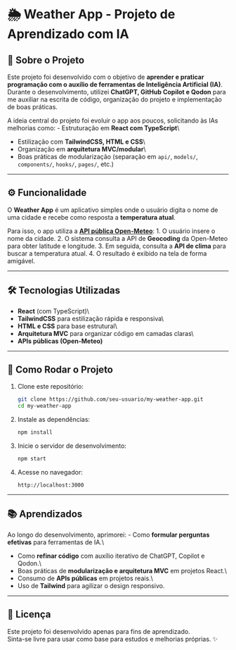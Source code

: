 # 🌦️ Weather App - Projeto de Aprendizado com IA

## 📌 Sobre o Projeto

Este projeto foi desenvolvido com o objetivo de **aprender e praticar
programação com o auxílio de ferramentas de Inteligência Artificial
(IA)**.\
Durante o desenvolvimento, utilizei **ChatGPT, GitHub Copilot e Qodon**
para me auxiliar na escrita de código, organização do projeto e
implementação de boas práticas.

A ideia central do projeto foi evoluir o app aos poucos, solicitando às
IAs melhorias como: - Estruturação em **React com TypeScript**\
- Estilização com **TailwindCSS, HTML e CSS**\
- Organização em **arquitetura MVC/modular**\
- Boas práticas de modularização (separação em `api/`, `models/`,
`components/`, `hooks/`, `pages/`, etc.)

------------------------------------------------------------------------

## ⚙️ Funcionalidade

O **Weather App** é um aplicativo simples onde o usuário digita o nome
de uma cidade e recebe como resposta a **temperatura atual**.

Para isso, o app utiliza a **[API pública
Open-Meteo](https://open-meteo.com/)**: 1. O usuário insere o nome da
cidade. 2. O sistema consulta a API de **Geocoding** da Open-Meteo para
obter latitude e longitude. 3. Em seguida, consulta a **API de clima**
para buscar a temperatura atual. 4. O resultado é exibido na tela de
forma amigável.

------------------------------------------------------------------------

## 🛠️ Tecnologias Utilizadas

-   **React** (com TypeScript)\
-   **TailwindCSS** para estilização rápida e responsiva\
-   **HTML e CSS** para base estrutural\
-   **Arquitetura MVC** para organizar código em camadas claras\
-   **APIs públicas (Open-Meteo)**

------------------------------------------------------------------------

## 🚀 Como Rodar o Projeto

1.  Clone este repositório:

    ``` bash
    git clone https://github.com/seu-usuario/my-weather-app.git
    cd my-weather-app
    ```

2.  Instale as dependências:

    ``` bash
    npm install
    ```

3.  Inicie o servidor de desenvolvimento:

    ``` bash
    npm start
    ```

4.  Acesse no navegador:

        http://localhost:3000

------------------------------------------------------------------------

## 📚 Aprendizados

Ao longo do desenvolvimento, aprimorei: - Como **formular perguntas
efetivas** para ferramentas de IA.\
- Como **refinar código** com auxílio iterativo de ChatGPT, Copilot e
Qodon.\
- Boas práticas de **modularização e arquitetura MVC** em projetos
React.\
- Consumo de **APIs públicas** em projetos reais.\
- Uso de **Tailwind** para agilizar o design responsivo.

------------------------------------------------------------------------

## 📄 Licença

Este projeto foi desenvolvido apenas para fins de aprendizado.\
Sinta-se livre para usar como base para estudos e melhorias próprias. ✨
